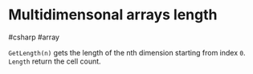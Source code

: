 # Multidimensonal arrays length
#csharp #array 

`GetLength(n)` gets the length of the nth dimension starting from index `0`. `Length` return the cell count.